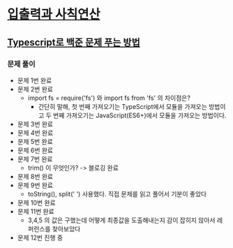 
# [입출력과 사칙연산 ](https://www.acmicpc.net/step/1)
## [Typescript로 백준 문제 푸는 방법](https://velog.io/@kgunwoo26/TypeScript%EB%A1%9C-%EB%B0%B1%EC%A4%80-%EB%AC%B8%EC%A0%9C-%ED%92%80%EA%B8%B0)

### 문제 풀이
- 문제 1번 완료
- 문제 2번 완료
  - import fs = require('fs') 와 import fs from 'fs' 의 차이점은? 
    - 간단히 말해, 첫 번째 가져오기는 TypeScript에서 모듈을 가져오는 방법이고 두 번째 가져오기는 JavaScript(ES6+)에서 모듈을 가져오는 방법이다.
- 문제 3번 완료
- 문제 4번 완료
- 문제 5번 완료
- 문제 6번 완료
- 문제 7번 완료
  - trim() 이 무엇인가? -> 블로깅 완료
- 문제 8번 완료
- 문제 9번 완료
  - toString(), split(' ') 사용했다. 직접 문제를 읽고 풀어서 기분이 좋았다
- 문제 10번 완료
- 문제 11번 완료
  - 3,4,5 의 값은 구했는데 어떻게 최종값을 도출해내는지 감이 잡히지 않아서 레퍼런스를 찾아보았다
- 문제 12번 진행 중